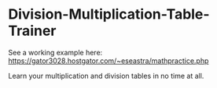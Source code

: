 Division-Multiplication-Table-Trainer
=====================================

See a working example here: https://gator3028.hostgator.com/~eseastra/mathpractice.php

Learn your multiplication and division tables in no time at all.
